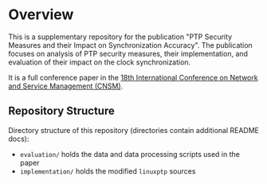 # Overview
This is a supplementary repository for the publication "PTP Security Measures and their Impact on Synchronization Accuracy". The publication focuses on analysis of PTP security measures, their implementation, and evaluation of their impact on the clock synchronization.

It is a full conference paper in the [18th International Conference on Network and Service Management \(CNSM\)](http://www.cnsm-conf.org/2022/).

## Repository Structure
Directory structure of this repository (directories contain additional README docs):
+ `evaluation/` holds the data and data processing scripts used in the paper
+ `implementation/` holds the modified `linuxptp` sources